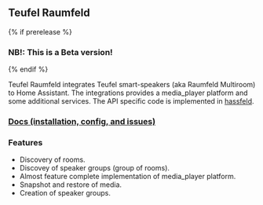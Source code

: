 ## Teufel Raumfeld

{% if prerelease %}
### NB!: This is a Beta version!
{% endif %}

Teufel Raumfeld integrates Teufel smart-speakers (aka Raumfeld Multiroom) to Home Assistant. The integrations provides a media_player platform and some additional services. The API specific code is implemented in [hassfeld](https://github.com/B5r1oJ0A9G/hassfeld).

### [Docs (installation, config, and issues)](https://github.com/B5r1oJ0A9G/teufel_raumfeld)

### Features

- Discovery of rooms.
- Discovey of speaker groups (group of rooms).
- Almost feature complete implementation of media_player platform.
- Snapshot and restore of media.
- Creation of speaker groups.
